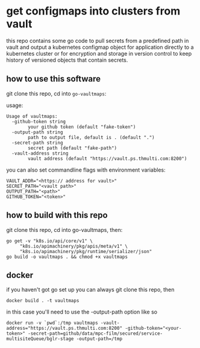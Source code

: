 # get configmaps into clusters from vault

this repo contains some go code to pull secrets from a predefined path in vault and output a kubernetes configmap object for application directly to a kubernetes cluster or for encryption and storage in version control to keep history of versioned objects that  contain secrets.

## how to use this software
git clone this repo, cd into `go-vaultmaps`:

usage:
```
Usage of vaultmaps:
  -github-token string
    	your github token (default "fake-token")
  -output-path string
    	path to output file, default is . (default ".")
  -secret-path string
    	secret path (default "fake-path")
  -vault-address string
    	vault address (default "https://vault.ps.thmulti.com:8200")
```
you can also set commandline flags with environment variables:
```
VAULT_ADDR="<https:// address for vault>" 
SECRET_PATH="<vault path>" 
OUTPUT_PATH="<path>" 
GITHUB_TOKEN="<token>"
```

## how to build with this repo
git clone this repo, cd into go-vaultmaps, then:

```
go get -v "k8s.io/api/core/v1" \
	 "k8s.io/apimachinery/pkg/apis/meta/v1" \
	 "k8s.io/apimachinery/pkg/runtime/serializer/json"
go build -o vaultmaps . && chmod +x vaultmaps
```

## docker
if you haven't got go set up you can always  git clone this repo, then 
```
docker build . -t vaultmaps
```
in this case you'll need to use the -output-path option like so
```
docker run -v `pwd`:/tmp vaultmaps -vault-address="https://vault.ps.thmulti.com:8200" -github-token="<your-token>" -secret-path=github/data/mpc-film/secured/service-multisiteQueue/bglr-stage -output-path=/tmp
```